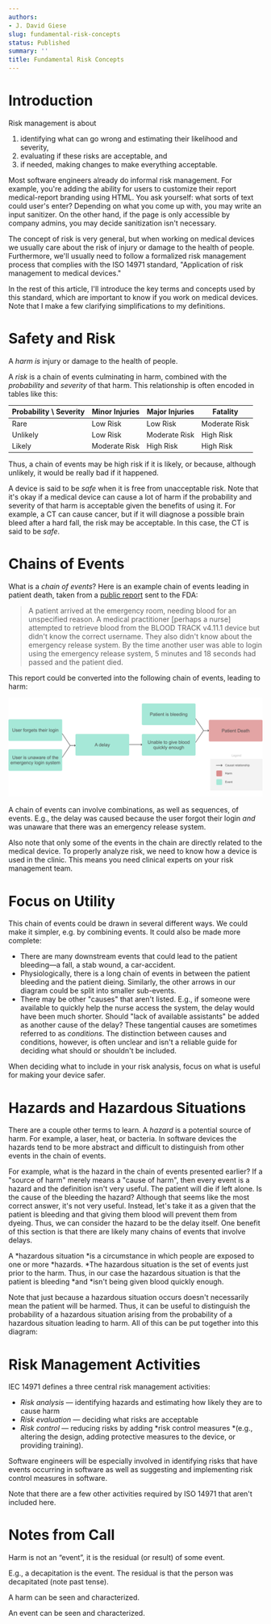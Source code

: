 ```yaml
---
authors:
- J. David Giese
slug: fundamental-risk-concepts
status: Published
summary: ''
title: Fundamental Risk Concepts
---
```


# Introduction

Risk management is about

1.  identifying what can go wrong and estimating their likelihood and
    severity,
2.  evaluating if these risks are acceptable, and
3.  if needed, making changes to make everything acceptable.

Most software engineers already do informal risk management. For
example, you're adding the ability for users to customize their report
medical-report branding using HTML. You ask yourself: what sorts of text
could user's enter? Depending on what you come up with, you may write an
input sanitizer. On the other hand, if the page is only accessible by
company admins, you may decide sanitization isn't necessary.

The concept of risk is very general, but when working on medical devices
we usually care about the risk of injury or damage to the health of
people. Furthermore, we'll usually need to follow a formalized risk
management process that complies with the ISO 14971 standard,
"Application of risk management to medical devices."

In the rest of this article, I'll introduce the key terms and concepts
used by this standard, which are important to know if you work on
medical devices. Note that I make a few clarifying simplifications to my
definitions.

# Safety and Risk

A *harm is* injury or damage to the health of people.

A *risk* is a chain of events culminating in harm, combined with the
*probability* and *severity* of that harm. This relationship is often
encoded in tables like this:

| Probability \\ Severity | Minor Injuries | Major Injuries | Fatality      |
|-------------------------|----------------|----------------|---------------|
| Rare                    | Low Risk       | Low Risk       | Moderate Risk |
| Unlikely                | Low Risk       | Moderate Risk  | High Risk     |
| Likely                  | Moderate Risk  | High Risk      | High Risk     |

Thus, a chain of events may be high risk if it is likely, or because,
although unlikely, it would be really bad if it happened.

A device is said to be *safe* when it is free from unacceptable risk.
Note that it's okay if a medical device can cause a lot of harm if the
probability and severity of that harm is acceptable given the benefits
of using it. For example, a CT can cause cancer, but if it will diagnose
a possible brain bleed after a hard fall, the risk may be acceptable. In
this case, the CT is said to be *safe*.

# Chains of Events

What is a *chain of events*? Here is an example chain of events leading
in patient death, taken from a [public
report](https://www.accessdata.fda.gov/scripts/cdrh/cfdocs/cfmaude/detail.cfm?mdrfoi__id=9916045&pc=MMH)
sent to the FDA:

> A patient arrived at the emergency room, needing blood for an
> unspecified reason. A medical practitioner \[perhaps a nurse\]
> attempted to retrieve blood from the BLOOD TRACK v4.11.1 device but
> didn't know the correct username. They also didn't know about the
> emergency release system. By the time another user was able to login
> using the emergency release system, 5 minutes and 18 seconds had
> passed and the patient died.

This report could be converted into the following chain of events,
leading to harm:

![](./fundamental-risk-concepts/simple-example-risk-chain.png)

A chain of events can involve combinations, as well as sequences, of
events. E.g., the delay was caused because the user forgot their login
*and* was unaware that there was an emergency release system.

Also note that only some of the events in the chain are directly related
to the medical device. To properly analyze risk, we need to know how a
device is used in the clinic. This means you need clinical experts on
your risk management team.

# Focus on Utility

This chain of events could be drawn in several different ways. We could
make it simpler, e.g. by combining events. It could also be made more
complete:

-   There are many downstream events that could lead to the patient
    bleeding—a fall, a stab wound, a car-accident.
-   Physiologically, there is a long chain of events in between the
    patient bleeding and the patient dieing. Similarly, the other arrows
    in our diagram could be split into smaller sub-events.
-   There may be other "causes" that aren't listed. E.g., if someone
    were available to quickly help the nurse access the system, the
    delay would have been much shorter. Should "lack of available
    assistants" be added as another cause of the delay? These tangential
    causes are sometimes referred to as *conditions*. The distinction
    between causes and conditions, however, is often unclear and isn't a
    reliable guide for deciding what should or shouldn't be included.

When deciding what to include in your risk analysis, focus on what is
useful for making your device safer.

# Hazards and Hazardous Situations

There are a couple other terms to learn. A *hazard* is a potential
source of harm. For example, a laser, heat, or bacteria. In software
devices the hazards tend to be more abstract and difficult to
distinguish from other events in the chain of events.

For example, what is the hazard in the chain of events presented
earlier? If a "source of harm" merely means a "cause of harm", then
every event is a hazard and the definition isn't very useful. The
patient will die if left alone. Is the cause of the bleeding the hazard?
Although that seems like the most correct answer, it's not very useful.
Instead, let's take it as a given that the patient is bleeding and that
giving them blood will prevent them from dyeing. Thus, we can consider
the hazard to be the delay itself. One benefit of this section is that
there are likely many chains of events that involve delays.

A *hazardous situation *is a circumstance in which people are exposed to
one or more *hazards. *The hazardous situation is the set of events just
prior to the harm. Thus, in our case the hazardous situation is that the
patient is bleeding *and *isn't being given blood quickly enough.

Note that just because a hazardous situation occurs doesn't necessarily
mean the patient will be harmed. Thus, it can be useful to distinguish
the probability of a hazardous situation arising from the probability of
a hazardous situation leading to harm. All of this can be put together
into this diagram:

# Risk Management Activities

IEC 14971 defines a three central risk management activities:

-   *Risk analysis* — identifying hazards and estimating how likely they
    are to cause harm
-   *Risk evaluation* — deciding what risks are acceptable
-   *Risk control* — reducing risks by adding *risk control measures
    *(e.g., altering the design, adding protective measures to the
    device, or providing training).

Software engineers will be especially involved in identifying risks that
have events occurring in software as well as suggesting and implementing
risk control measures in software.

Note that there are a few other activities required by ISO 14971 that
aren't included here.

# Notes from Call

Harm is not an “event”, it is the residual (or result) of some event.

E.g., a decapitation is the event. The residual is that the person was
decapitated (note past tense).

A harm can be seen and characterized.

An event can be seen and characterized.
